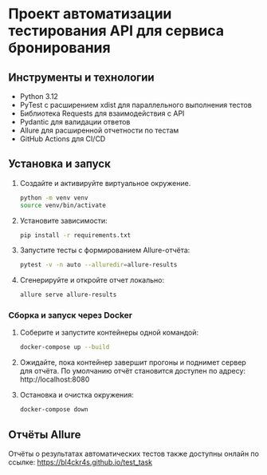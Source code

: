 # Проект автоматизации тестирования API для сервиса бронирования

## Инструменты и технологии

- Python 3.12
- PyTest с расширением xdist для параллельного выполнения тестов
- Библиотека Requests для взаимодействия с API
- Pydantic для валидации ответов
- Allure для расширенной отчетности по тестам
- GitHub Actions для CI/CD

## Установка и запуск

1. Создайте и активируйте виртуальное окружение.
    ```bash
    python -m venv venv
    source venv/bin/activate
2. Установите зависимости:
   ```bash
   pip install -r requirements.txt
3. Запустите тесты с формированием Allure-отчёта:
   ```bash
   pytest -v -n auto --alluredir=allure-results
4. Сгенерируйте и откройте отчет локально:
   ```bash
   allure serve allure-results

### Сборка и запуск через Docker

1. Соберите и запустите контейнеры одной командой:

   ```bash
   docker-compose up --build
2. Ожидайте, пока контейнер завершит прогоны и поднимет сервер для отчёта.
По умолчанию отчёт становится доступен по адресу: http://localhost:8080
   
3. Остановка и очистка окружения: 
   ```bash
   docker-compose down

## Отчёты Allure

Отчёты о результатах автоматических тестов также доступны онлайн по ссылке: https://bl4ckr4s.github.io/test_task
